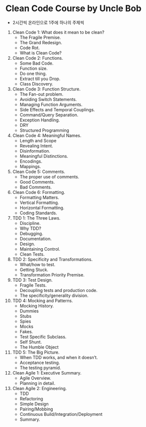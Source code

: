 # Clean Code Course by Uncle Bob

- 2시간씩 온라인으로 1주에 하나의 주제씩

1. Clean Code 1: What does it mean to be clean?
    - The Fragile Premise.
    - The Grand Redesign.
    - Code Rot.
    - What is Clean Code?
2. Clean Code 2: Functions.
    - Some Bad Code.
    - Function size.
    - Do one thing.
    - Extract till you Drop.
    - Class Discovery.
3. Clean Code 3: Function Structure.
    - The Fan-out problem.
    - Avoiding Switch Statements.
    - Managing Function Arguments.
    - Side Effects and Temporal Couplings.
    - Command/Query Separation.
    - Exception Handling.
    - DRY
    - Structured Programming
4. Clean Code 4: Meaningful Names.
    - Length and Scope
    - Revealing Intent.
    - Disinformation.
    - Meaningful Distinctions.
    - Encodings.
    - Mappings.
5. Clean Code 5: Comments.
    - The proper use of comments.
    - Good Comments.
    - Bad Comments.
6. Clean Code 6: Formatting.
    - Formatting Matters.
    - Vertical Formatting.
    - Horizontal Formatting.
    - Coding Standards.
7. TDD 1: The Three Laws.
    - Discipline.
    - Why TDD?
    - Debugging.
    - Documentation.
    - Design.
    - Maintaining Control.
    - Clean Tests.
8. TDD 2: Specificity and Transformations.
    - What/how to test.
    - Getting Stuck.
    - Transformation Priority Premise.
9. TDD 3: Test Design.
    - Fragile Tests.
    - Decoupling tests and production code.
    - The specificity/generality division.
10. TDD 4: Mocking and Patterns.
    - Mocking History.
    - Dummies
    - Stubs
    - Spies
    - Mocks
    - Fakes.
    - Test Specific Subclass.
    - Self Shunt.
    - The Humble Object
11. TDD 5: The Big Picture.
    - When TDD works, and when it doesn’t.
    - Acceptance testing.
    - The testing pyramid.
12. Clean Agile 1: Executive Summary.
    - Agile Overview.
    - Planning in detail.
13. Clean Agile 2: Engineering.
    - TDD
    - Refactoring
    - Simple Design
    - Pairing/Mobbing
    - Continuous Build/Integration/Deployment
    - Summary.